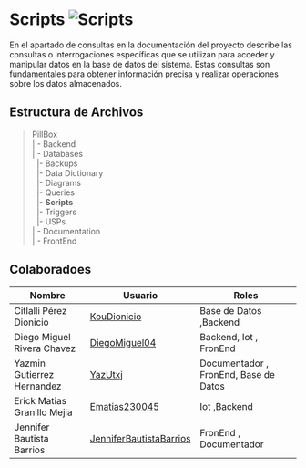 # Scripts  ![Scripts](https://img.shields.io/badge/Microsoft_Office-D83B01?style=for-the-badge&logo=microsoft-office&logoColor=white)


 En el apartado de consultas en la documentación del proyecto describe las consultas o interrogaciones específicas que se utilizan para acceder y manipular datos en la base de datos del sistema. Estas consultas son fundamentales para obtener información precisa y realizar operaciones sobre los datos almacenados.

## Estructura de Archivos

>PillBox<br>
>| - Backend <br>
>| - Databases<br>
>&nbsp;&nbsp;|- Backups <br>
>&nbsp;&nbsp;|- Data Dictionary<br>
>&nbsp;&nbsp;|- Diagrams<br>
>&nbsp;&nbsp;|- Queries<br>
>&nbsp;&nbsp;|- **Scripts**<br>
>&nbsp;&nbsp;|- Triggers<br>
>&nbsp;&nbsp;|- USPs<br>
>| - Documentation<br>
>| - FrontEnd


## Colaboradoes

| Nombre                        | Usuario             | Roles |
|-------------------------------|---------------------|--------|
|  Citlalli Pérez Dionicio |      [KouDionicio](https://github.com/KouDionicio)  |  Base de Datos ,Backend      |
|  Diego Miguel Rivera Chavez | [DiegoMiguel04](https://github.com/DiegoMiguel04)       |  Backend, Iot , FronEnd     |
|  Yazmin Gutierrez Hernandez | [YazUtxj](https://github.com/YazUtxj)            | Documentador , FronEnd,  Base de Datos   |
|  Erick Matias Granillo Mejia | [Ematias230045](https://github.com/Ematias230045)            | Iot ,Backend     |
|  Jennifer Bautista Barrios |[JenniferBautistaBarrios](https://github.com/JenniferBautistaBarrios)            | FronEnd , Documentador      |
